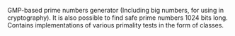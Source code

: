 GMP-based prime numbers generator (Including big numbers, for using in cryptography). It is also possible to find safe prime numbers 1024 bits long. Contains implementations of various primality tests in the form of classes.